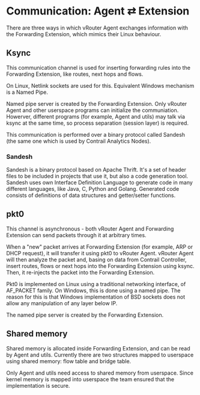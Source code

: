 # Communication: Agent ⇄ Extension

There are three ways in which vRouter Agent exchanges information with the
Forwarding Extension, which mimics their Linux behaviour.


## Ksync

This communication channel is used for inserting forwarding rules into the
Forwarding Extension, like routes, next hops and flows.

On Linux, Netlink sockets are used for this.
Equivalent Windows mechanism is a Named Pipe.

Named pipe server is created by the Forwarding Extension.
Only vRouter Agent and other userspace programs can initialize the communiation.
Howerver, different programs (for example, Agent and utils) may talk via ksync
at the same time, so process separation (session layer) is required.

This communication is performed over a binary protocol called Sandesh
(the same one which is used by Contrail Analytics Nodes).


### Sandesh

Sandesh is a binary protocol based on Apache Thrift. It's a set of header
files to be included in projects that use it, but also a code generation tool.
Sandesh uses own Interface Definition Language to generate code in many
different languages, like Java, C, Python and Golang. Generated code consists
of definitions of data structures and getter/setter functions.


## pkt0

This channel is asynchronous - both vRouter Agent and Forwarding Extension can
send packets through it at arbitrary times.

When a "new" packet arrives at Forwarding Extension
(for example, ARP or DHCP request), it will transfer it using pkt0 to
vRouter Agent. vRouter Agent will then analyze the packet and, basing on data
from Contrail Controller, insert routes, flows or next hops into the
Forwarding Extension using ksync. Then, it re-injects the packet into
the Forwarding Extension.

Pkt0 is implemented on Linux using a traditional networking interface,
of AF_PACKET family. On Windows, this is done using a named pipe.
The reason for this is that Windows implementation of BSD sockets does not
allow any manipulation of any layer below IP.

The named pipe server is created by the Forwarding Extension.


## Shared memory

Shared memory is allocated inside Forwarding Extension,
and can be read by Agent and utils. Currently there are two structures mapped
to userspace using shared memory: flow table and bridge table.

Only Agent and utils need access to shared memory from userspace.
Since kernel memory is mapped into userspace
the team ensured that the implementation is secure.
